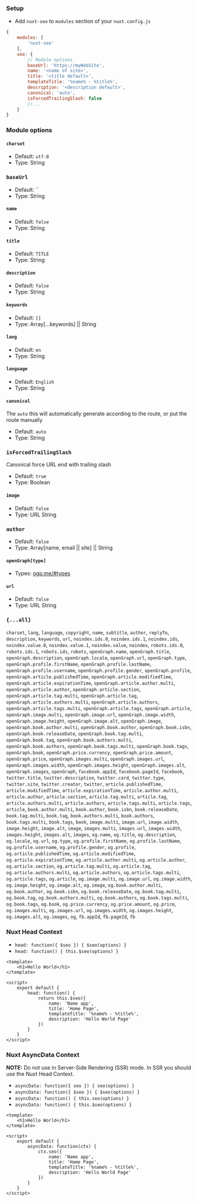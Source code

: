 ### Setup

- Add `nuxt-seo` to `modules` section of your `nuxt.config.js`

```js
{
	modules: [
		'nuxt-seo'
	],
	seo: {
		// Module options
		baseUrl: 'https://myWebSite',
		name: '<name of site>',
		title: '<title default>',
		templateTitle: '%name% - %title%',
		description: '<description default>',
		canonical: 'auto',
		isForcedTrailingSlash: false
		//...
	}
}
```

### Module options

#### `charset`
- Default: `utf-8`
- Type: String

### `baseUrl`
- Default: ``
- Type: String

#### `name`
- Default: `false`
- Type: String

#### `title`
- Default: `TITLE`
- Type: String

#### `description`
- Default: `false`
- Type: String

#### `keywords`
- Default: `[]`
- Type: Array[...keywords] || String

#### `lang`
- Default: `en`
- Type: String

#### `language`
- Default: `English`
- Type: String

#### `canonical`
The `auto` this will automatically generate according to the route, or put the route manually
- Default: `auto`
- Type: String

### `isForcedTrailingSlash`
Canonical force URL end with trailing slash
- Default: `true`
- Type: Boolean

#### `image`
- Default: `false`
- Type: URL String

### `author`
- Default: `false`
- Type: Array[name, email || site] || String

#### `openGraph[type]`
- Types: [ogp.me/#types](http://ogp.me/#types)

#### `url`
- Default: `false`
- Type: URL String

### `{...all}`
`charset`, `lang`, `language`, `copyright`, `name`, `subtitle`, `author`, `replyTo`, `description`, `keywords`, `url`, `noindex.ids.0`, `noindex.ids.1`, `noindex.ids`, `noindex.value.0`, `noindex.value.1`, `noindex.value`, `noindex`, `robots.ids.0`, `robots.ids.1`, `robots.ids`, `robots`, `openGraph.name`, `openGraph.title`, `openGraph.description`, `openGraph.locale`, `openGraph.url`, `openGraph.type`, `openGraph.profile.firstName`, `openGraph.profile.lastName`, `openGraph.profile.username`, `openGraph.profile.gender`, `openGraph.profile`, `openGraph.article.publishedTime`, `openGraph.article.modifiedTime`, `openGraph.article.expirationTime`, `openGraph.article.author.multi`, `openGraph.article.author`, `openGraph.article.section`, `openGraph.article.tag.multi`, `openGraph.article.tag`, `openGraph.article.authors.multi`, `openGraph.article.authors`, `openGraph.article.tags.multi`, `openGraph.article.tags`, `openGraph.article`, `openGraph.image.multi`, `openGraph.image.url`, `openGraph.image.width`, `openGraph.image.height`, `openGraph.image.alt`, `openGraph.image`, `openGraph.book.author.multi`, `openGraph.book.author`, `openGraph.book.isbn`, `openGraph.book.releaseDate`, `openGraph.book.tag.multi`, `openGraph.book.tag`, `openGraph.book.authors.multi`, `openGraph.book.authors`, `openGraph.book.tags.multi`, `openGraph.book.tags`, `openGraph.book`, `openGraph.price.currency`, `openGraph.price.amount`, `openGraph.price`, `openGraph.images.multi`, `openGraph.images.url`, `openGraph.images.width`, `openGraph.images.height`, `openGraph.images.alt`, `openGraph.images`, `openGraph`, `facebook.appId`, `facebook.pageId`, `facebook`, `twitter.title`, `twitter.description`, `twitter.card`, `twitter.type`, `twitter.site`, `twitter.creator`, `twitter`, `article.publishedTime`, `article.modifiedTime`, `article.expirationTime`, `article.author.multi`, `article.author`, `article.section`, `article.tag.multi`, `article.tag`, `article.authors.multi`, `article.authors`, `article.tags.multi`, `article.tags`, `article`, `book.author.multi`, `book.author`, `book.isbn`, `book.releaseDate`, `book.tag.multi`, `book.tag`, `book.authors.multi`, `book.authors`, 
`book.tags.multi`, `book.tags`, `book`, `image.multi`, `image.url`, `image.width`, `image.height`, `image.alt`, `image`, `images.multi`, `images.url`, `images.width`, `images.height`, `images.alt`, `images`, `og.name`, `og.title`, `og.description`, `og.locale`, `og.url`, `og.type`, `og.profile.firstName`, `og.profile.lastName`, `og.profile.username`, `og.profile.gender`, `og.profile`, `og.article.publishedTime`, `og.article.modifiedTime`, `og.article.expirationTime`, `og.article.author.multi`, `og.article.author`, `og.article.section`, `og.article.tag.multi`, `og.article.tag`, `og.article.authors.multi`, `og.article.authors`, `og.article.tags.multi`, `og.article.tags`, `og.article`, `og.image.multi`, `og.image.url`, `og.image.width`, `og.image.height`, `og.image.alt`, `og.image`, `og.book.author.multi`, `og.book.author`, `og.book.isbn`, `og.book.releaseDate`, `og.book.tag.multi`, `og.book.tag`, `og.book.authors.multi`, `og.book.authors`, `og.book.tags.multi`, `og.book.tags`, `og.book`, `og.price.currency`, `og.price.amount`, `og.price`, `og.images.multi`, `og.images.url`, `og.images.width`, `og.images.height`, `og.images.alt`, `og.images`, `og`, `fb.appId`, `fb.pageId`, `fb`

### Nuxt Head Context
- `head: function({ $seo }) { $seo(options) }`
- `head: function() { this.$seo(options) }`

```vue
<template>
	<h1>Hello World</h1>
</template>

<script>
	export default {
		head: function() {
			return this.$seo({
				name: 'Name app',
				title: 'Home Page',
				templateTitle: '%name% - %title%',
				description: 'Hello World Page'
			})
		}
	}
</script>
```

### Nuxt AsyncData Context
**NOTE:** Do not use in Server-Side Rendering (SSR) mode.
In SSR you should use the Nuxt Head Context.

- `asyncData: function({ seo }) { seo(options) }`
- `asyncData: function({ $seo }) { $seo(options) }`
- `asyncData: function() { this.seo(options) }`
- `asyncData: function() { this.$seo(options) }`

```vue
<template>
	<h1>Hello World</h1>
</template>

<script>
	export default {
		asyncData: function(ctx) {
			ctx.seo({
				name: 'Name app',
				title: 'Home Page',
				templateTitle: '%name% - %title%',
				description: 'Hello World Page'
			})
		}
	}
</script>
```
